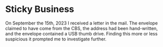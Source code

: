 Sticky Business
====

On September the 15th, 2023 I received a letter in the mail. The envelope claimed to have come from the CBS, the address had been hand-written, and the envelope contained a USB thumb drive. Finding this more or less suspicious it prompted me to investigate further.




